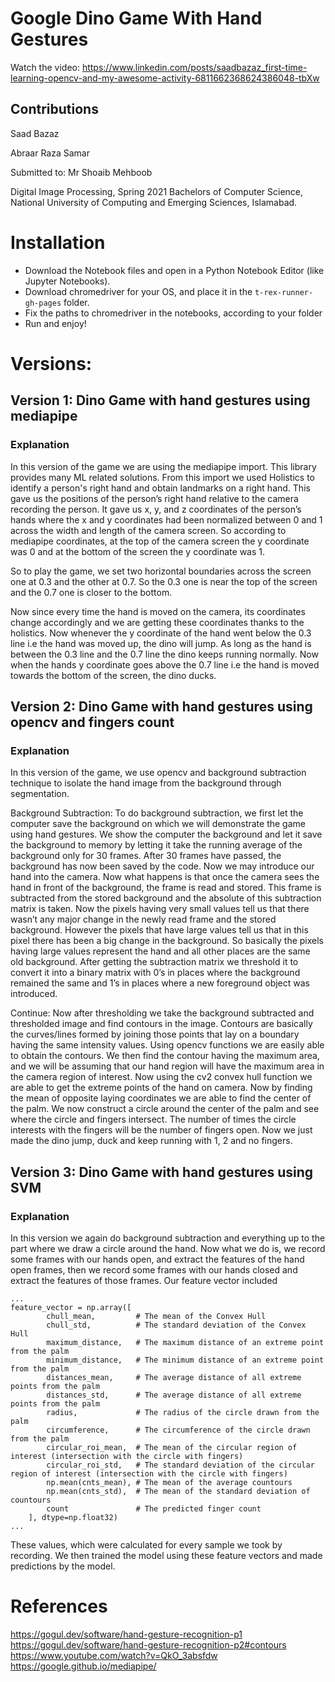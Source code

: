 # Google Dino Game With Hand Gestures

Watch the video: https://www.linkedin.com/posts/saadbazaz_first-time-learning-opencv-and-my-awesome-activity-6811662368624386048-tbXw

## Contributions
Saad Bazaz

Abraar Raza Samar

Submitted to: Mr Shoaib Mehboob

Digital Image Processing, Spring 2021
Bachelors of Computer Science, National University of Computing and Emerging Sciences, Islamabad.

# Installation
- Download the Notebook files and open in a Python Notebook Editor (like Jupyter Notebooks).
- Download chromedriver for your OS, and place it in the ```t-rex-runner-gh-pages``` folder.
- Fix the paths to chromedriver in the notebooks, according to your folder
- Run and enjoy!

# Versions:
## Version 1: Dino Game with hand gestures using mediapipe
### Explanation
In this version of the game we are using the mediapipe import. This library provides many ML related solutions. From this import we used Holistics to identify a person's right hand and obtain landmarks on a right hand. This gave us the positions of the person’s right hand relative to the camera recording the person. It gave us x, y, and z coordinates of the person’s hands where the x and y coordinates had been normalized between 0 and 1 across the width and length of the camera screen. So according to mediapipe coordinates, at the top of the camera screen the y coordinate was 0 and at the bottom of the screen the y coordinate was 1.

So to play the game, we set two horizontal boundaries across the screen one at 0.3 and the other at 0.7. So the 0.3 one is near the top of the screen and the 0.7 one is closer to the bottom.

Now since every time the hand is moved on the camera, its coordinates change accordingly and we are getting these coordinates thanks to the holistics. Now whenever the y coordinate of the hand went below the 0.3 line i.e the hand was moved up, the dino will jump. As long as the hand is between the 0.3 line and the 0.7 line the dino keeps running normally. Now when the hands y coordinate goes above the 0.7 line i.e the hand is moved towards the bottom of the screen, the dino ducks.

## Version 2: Dino Game with hand gestures using opencv and fingers count
### Explanation
In this version of the game, we use opencv and background subtraction technique to isolate the hand image from the background through segmentation.

Background Subtraction: To do background subtraction, we first let the computer save the background on which we will demonstrate the game using hand gestures. We show the computer the background and let it save the background to memory by letting it take the running average of the background only for 30 frames. After 30 frames have passed, the background has now been saved by the code. Now we may introduce our hand into the camera. Now what happens is that once the camera sees the hand in front of the background, the frame is read and stored. This frame is subtracted from the stored background and the absolute of this subtraction matrix is taken. Now the pixels having very small values tell us that there wasn’t any major change in the newly read frame and the stored background. However the pixels that have large values tell us that in this pixel there has been a big change in the background. So basically the pixels having large values represent the hand and all other places are the same old background. After getting the subtraction matrix we threshold it to convert it into a binary matrix with 0’s in places where the background remained the same and 1’s in places where a new foreground object was introduced.

Continue: Now after thresholding we take the background subtracted and thresholded image and find contours in the image. Contours are basically the curves/lines formed by joining those points that lay on a boundary having the same intensity values. Using opencv functions we are easily able to obtain the contours. We then find the contour having the maximum area, and we will be assuming that our hand region will have the maximum area in the camera region of interest. Now using the cv2 convex hull function we are able to get the extreme points of the hand on camera. Now by finding the mean of opposite laying coordinates we are able to find the center of the palm. We now construct a circle around the center of the palm and see where the circle and fingers intersect. The number of times the circle interests with the fingers will be the number of fingers open. Now we just made the dino jump, duck and keep running with 1, 2 and no fingers.

## Version 3: Dino Game with hand gestures using SVM
### Explanation
In this version we again do background subtraction and everything up to the part where we draw a circle around the hand. Now what we do is, we record some frames with our hands open, and extract the features of the hand open frames, then we record some frames with our hands closed and extract the features of those frames. Our feature vector included

```
...
feature_vector = np.array([
        chull_mean,         # The mean of the Convex Hull
        chull_std,          # The standard deviation of the Convex Hull
        maximum_distance,   # The maximum distance of an extreme point from the palm
        minimum_distance,   # The minimum distance of an extreme point from the palm
        distances_mean,     # The average distance of all extreme points from the palm
        distances_std,      # The average distance of all extreme points from the palm
        radius,             # The radius of the circle drawn from the palm
        circumference,      # The circumference of the circle drawn from the palm
        circular_roi_mean,  # The mean of the circular region of interest (intersection with the circle with fingers)
        circular_roi_std,   # The standard deviation of the circular region of interest (intersection with the circle with fingers)
        np.mean(cnts_mean), # The mean of the average countours
        np.mean(cnts_std),  # The mean of the standard deviation of countours
        count               # The predicted finger count
    ], dtype=np.float32)
...
```
These values, which were calculated for every sample we took by recording. We then trained the model using these feature vectors and made predictions by the model. 

# References
https://gogul.dev/software/hand-gesture-recognition-p1
https://gogul.dev/software/hand-gesture-recognition-p2#contours
https://www.youtube.com/watch?v=QkO_3absfdw
https://google.github.io/mediapipe/

